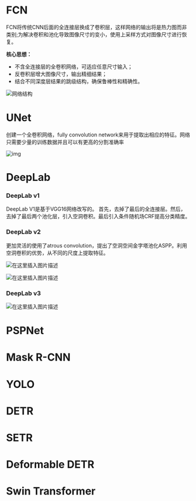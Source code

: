 # FCN

FCN将传统CNN后面的全连接层换成了卷积层，这样网络的输出将是热力图而非类别;为解决卷积和池化导致图像尺寸的变小，使用上采样方式对图像尺寸进行恢复。

**核心思想：** 

- 不含全连接层的全卷积网络，可适应任意尺寸输入；
- 反卷积层增大图像尺寸，输出精细结果；
- 结合不同深度层结果的跳级结构，确保鲁棒性和精确性。

![网络结构](https://img-blog.csdn.net/20180630094933996?watermark/2/text/aHR0cHM6Ly9ibG9nLmNzZG4ubmV0L3FpbmdodWFjaTY2Ng==/font/5a6L5L2T/fontsize/400/fill/I0JBQkFCMA==/dissolve/70#pic_center)



# UNet

创建一个全卷积网络，fully convolution network来用于提取出相应的特征。网络只需要少量的训练数据并且可以有更高的分割准确率

![img](https://img-blog.csdnimg.cn/20191121145723543.png?x-oss-process=image/watermark,type_ZmFuZ3poZW5naGVpdGk,shadow_10,text_aHR0cHM6Ly9ibG9nLmNzZG4ubmV0L3dlaXhpbl8zNjQ3NDgwOQ==,size_16,color_FFFFFF,t_70)



# DeepLab

### DeepLab v1

DeepLab V1是基于VGG16网络改写的。 首先，去掉了最后的全连接层。然后，去掉了最后两个池化层，引入空洞卷积。最后引入条件随机场CRF提高分类精度。

### DeepLab v2

更加灵活的使用了atrous convolution，提出了空洞空间金字塔池化ASPP。利用空洞卷积的优势，从不同的尺度上提取特征。

![在这里插入图片描述](https://img-blog.csdnimg.cn/20181220140225358.png?x-oss-process=image/watermark,type_ZmFuZ3poZW5naGVpdGk,shadow_10,text_aHR0cHM6Ly9ibG9nLmNzZG4ubmV0L2Zhbnh1ZWxpYW4=,size_16,color_FFFFFF,t_70#pic_center)

![在这里插入图片描述](https://img-blog.csdnimg.cn/20181220141033921.png?x-oss-process=image/watermark,type_ZmFuZ3poZW5naGVpdGk,shadow_10,text_aHR0cHM6Ly9ibG9nLmNzZG4ubmV0L2Zhbnh1ZWxpYW4=,size_16,color_FFFFFF,t_70#pic_center)

### DeepLab v3

![在这里插入图片描述](https://img-blog.csdnimg.cn/20181220144158828.png?x-oss-process=image/watermark,type_ZmFuZ3poZW5naGVpdGk,shadow_10,text_aHR0cHM6Ly9ibG9nLmNzZG4ubmV0L2Zhbnh1ZWxpYW4=,size_16,color_FFFFFF,t_70#pic_center)



# PSPNet



# Mask R-CNN



# YOLO



# DETR



# SETR



# Deformable DETR



# Swin Transformer





